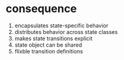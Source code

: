 # consequence
1. encapsulates state-specific behavior
2. distributes behavior across state classes
3. makes state transitions explicit
4. state object can be shared
5. flixble transition definitions
